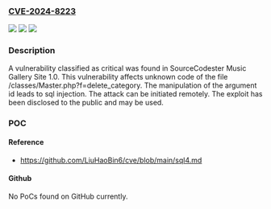 ### [CVE-2024-8223](https://cve.mitre.org/cgi-bin/cvename.cgi?name=CVE-2024-8223)
![](https://img.shields.io/static/v1?label=Product&message=Music%20Gallery%20Site&color=blue)
![](https://img.shields.io/static/v1?label=Version&message=%3D%201.0%20&color=brighgreen)
![](https://img.shields.io/static/v1?label=Vulnerability&message=CWE-89%20SQL%20Injection&color=brighgreen)

### Description

A vulnerability classified as critical was found in SourceCodester Music Gallery Site 1.0. This vulnerability affects unknown code of the file /classes/Master.php?f=delete_category. The manipulation of the argument id leads to sql injection. The attack can be initiated remotely. The exploit has been disclosed to the public and may be used.

### POC

#### Reference
- https://github.com/LiuHaoBin6/cve/blob/main/sql4.md

#### Github
No PoCs found on GitHub currently.

